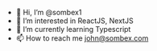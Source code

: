 - 👋 Hi, I’m @sombex1
- 👀 I’m interested in ReactJS, NextJS
- 🌱 I’m currently learning Typescript
- 📫 How to reach me john@sombex.com

<!---
sombex1/sombex1 is a ✨ special ✨ repository because its `README.md` (this file) appears on your GitHub profile.
You can click the Preview link to take a look at your changes.
--->
